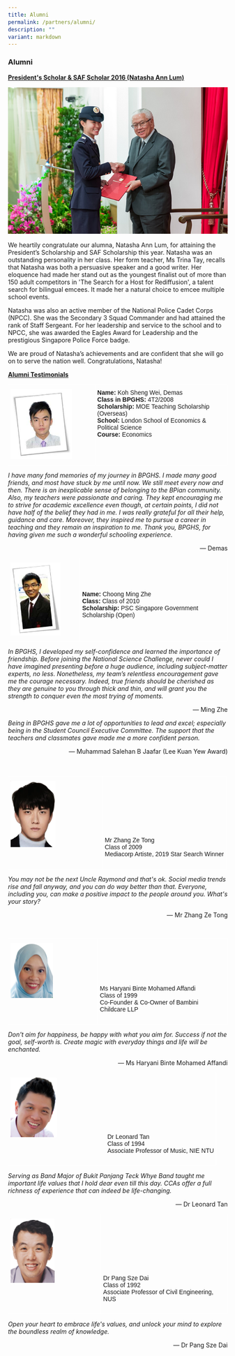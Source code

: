 ```yaml
---
title: Alumni
permalink: /partners/alumni/
description: ""
variant: markdown
---
```

### Alumni

<strong><u>President's Scholar &amp; SAF Scholar 2016 (Natasha Ann Lum)</u></strong>

![](/images/Alumni%20-%20Natasha%20Ann%20Lum.jpeg)

  
We heartily congratulate our alumna, Natasha Ann Lum, for attaining the President’s Scholarship and SAF Scholarship this year. Natasha was an outstanding personality in her class. Her form teacher, Ms Trina Tay, recalls that Natasha was both a persuasive speaker and a good writer. Her eloquence had made her stand out as the youngest finalist out of more than 150 adult competitors in 'The Search for a Host for Rediffusion', a talent search for bilingual emcees. It made her a natural choice to emcee multiple school events.

Natasha was also an active member of the National Police Cadet Corps (NPCC). She was the Secondary 3 Squad Commander and had attained the rank of Staff Sergeant. For her leadership and service to the school and to NPCC, she was awarded the Eagles Award for Leadership and the prestigious Singapore Police Force badge.

We are proud of Natasha’s achievements and are confident that she will go on to serve the nation well. Congratulations, Natasha!

<strong><u>Alumni Testimonials</u></strong>


<style type="text/css">
.tg  {border-collapse:collapse;border-spacing:0;}
.tg td{border-color:white;border-style:solid;border-width:1px;font-family:Arial, sans-serif;font-size:14px;
  overflow:hidden;padding:10px 5px;word-break:normal;}
.tg th{border-color:white;border-style:solid;border-width:1px;font-family:Arial, sans-serif;font-size:14px;
  font-weight:normal;overflow:hidden;padding:10px 5px;word-break:normal;}
.tg .tg-0pky{border-color:white;text-align:left;vertical-align:top}
</style>
<table class="tg">
<thead>
  <tr>
    <td class="tg-0pky"><img src="/images/Alumni%20-%20Koh%20Sheng%20Wei%20Demas.jpeg" style="width:75%"></td>
		<td class="tg-0pky"><strong>Name:</strong> Koh Sheng Wei, Demas<br><strong>Class in BPGHS:</strong> 4T2/2008<br><strong>Scholarship:</strong> MOE Teaching Scholarship (Overseas)<br><strong>School:</strong> London School of Economics &amp; Political Science<br><strong>Course:</strong> Economics</td>
  </tr>
</thead>
</table>

*I have many fond memories of my journey in BPGHS. I made many good friends, and most have stuck by me until now. We still meet every now and then. There is an inexplicable sense of belonging to the BPian community. Also, my teachers were passionate and caring. They kept encouraging me to strive for academic excellence even though, at certain points, I did not have half of the belief they had in me. I was really grateful for all their help, guidance and care. Moreover, they inspired me to pursue a career in teaching and they remain an inspiration to me. Thank you, BPGHS, for having given me such a wonderful schooling experience.*  

<div>
<div style="float: right">
— Demas
	</div>
	</div>


<br>



<style type="text/css">
.tg  {border-collapse:collapse;border-spacing:0;}
.tg td{border-color:white;border-style:solid;border-width:1px;font-family:Arial, sans-serif;font-size:14px;
  overflow:hidden;padding:10px 5px;word-break:normal;}
.tg th{border-color:white;border-style:solid;border-width:1px;font-family:Arial, sans-serif;font-size:14px;
  font-weight:normal;overflow:hidden;padding:10px 5px;word-break:normal;}
.tg .tg-0pky{border-color:white;text-align:left;vertical-align:top}
</style>
<table class="tg">
<thead>
  <tr>
    <td class="tg-0pky"><img src="/images/Alumni%20-%20Choong%20Ming%20Zhe.jpeg" style="width:75%"></td>
		<td class="tg-0pky"><br><br><br><br><strong>Name:</strong> Choong Ming Zhe<br><strong>Class:</strong> Class of 2010<br><strong>Scholarship:</strong> PSC Singapore Government Scholarship (Open)<br></td>
  </tr>
</thead>
</table>

*In BPGHS, I developed my self-confidence and learned the importance of friendship. Before joining the National Science Challenge, never could I have imagined presenting before a huge audience, including subject-matter experts, no less. Nonetheless, my team’s relentless encouragement gave me the courage necessary. Indeed, true friends should be cherished as they are genuine to you through thick and thin, and will grant you the strength to conquer even the most trying of moments.* 

<div>
<div style="float: right">
	— Ming Zhe
	</div>
	</div>
<br>

*Being in BPGHS gave me a lot of opportunities to lead and excel; especially being in the Student Council Executive Committee. The support that the teachers and classmates gave made me a more confident person.*
	
<div>
<div style="float: right">
— Muhammad Salehan B Jaafar (Lee Kuan Yew Award)
		</div>
	</div>
	
<br>

<br>
<br>

<table class="tg">
<thead>
  <tr>
    <td class="tg-0pky"><img src="/images/zhang_ze_tong.png" style="width:50%"></td>
		<td class="tg-0pky"><br><br><br><br><br><br><br><br>Mr Zhang Ze Tong<br>Class of 2009<br>Mediacorp Artiste, 2019 Star Search Winner<br><br></td>
  </tr>
</thead>
</table>

*You may not be the next Uncle Raymond and that's ok. Social media trends rise and fall anyway, and you can do way better than that. Everyone, including you, can make a positive impact to the people around you. What's your story?*

<p align="right">
— Mr Zhang Ze Tong<br>
</p>
<br>


<table class="tg">
<thead>
  <tr>
    <td class="tg-0pky"><img src="/images/haryna.png" style="width:50%"></td>
		<td class="tg-0pky"><br><br><br><br><br><br>Ms Haryani Binte Mohamed Affandi<br>Class of 1999<br>Co-Founder &amp; Co-Owner of Bambini Childcare LLP<br><br></td>
  </tr>
</thead>
</table>

*Don't aim for happiness, be happy with what you aim for. Success if not the goal, self-worth is. Create magic with everyday things and life will be enchanted.*

<p align="right">
— Ms Haryani Binte Mohamed Affandi<br>
</p>

<table class="tg">
<thead>
  <tr>
    <td class="tg-0pky"><img src="/images/leonard_tan.png" style="width:50%"></td>
		<td class="tg-0pky"><br><br><br><br><br><br><br><br>Dr Leonard Tan<br>Class of 1994<br>Associate Professor of Music, NIE NTU<br><br></td>
  </tr>
</thead>
</table>


*Serving as Band Major of Bukit Panjang Teck Whye Band taught me important life values that I hold dear even till this day. CCAs offer a full richness of experience that can indeed be life-changing.*

<p align="right">
— Dr Leonard Tan<br>
</p>

<table class="tg">
<thead>
  <tr>
    <td class="tg-0pky"><img src="/images/pang_sze_dai.png" style="width:50%"></td>
		<td class="tg-0pky"><br><br><br><br><br><br><br><br>Dr Pang Sze Dai<br>Class of 1992<br>Associate Professor of Civil Engineering, NUS<br><br></td>
  </tr>
</thead>
</table>


*Open your heart to embrace life's values, and unlock your mind to explore the boundless realm of knowledge.*

<p align="right">
— Dr Pang Sze Dai<br>
	</p>
